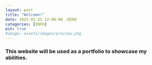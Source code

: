 ```yaml
---
layout: post
title: "Welcome!"
date: 2025-01-25 12:00:00 -0500
categories: [INFO]
pin: true
#image: assets/images/preview.png
---
```



### This website will be used as a portfolio to showcase my abilities.


